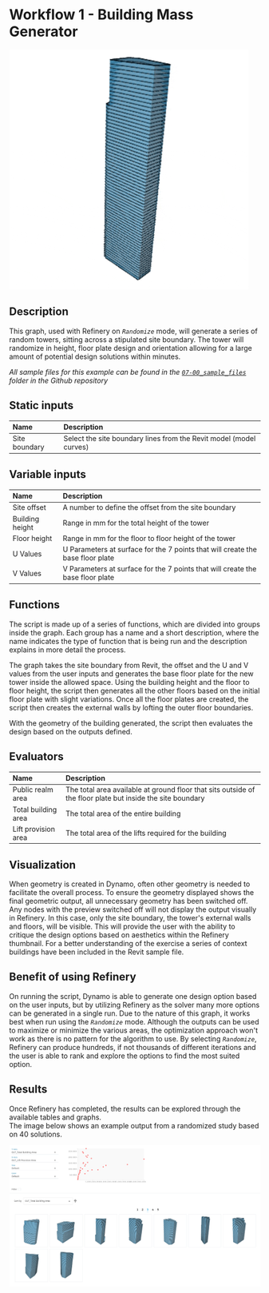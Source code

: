 # Workflow 1 - Building  Mass Generator

![](../.gitbook/assets/workflow11%20%281%29.gif)

## Description

This graph, used with Refinery on _`Randomize`_ mode, will generate a series of random towers, sitting across a stipulated site boundary. The tower will randomize in height, floor plate design and orientation allowing for a large amount of potential design solutions within minutes.

_All sample files for this example can be found in the_ [_`07-00_sample_files`_](https://github.com/DynamoDS/RefineryPrimer/tree/master/07-workflows/07-00_sample_files) _folder in the Github repository_

## Static inputs

| Name | Description |
| :--- | :--- |
| Site boundary | Select the site boundary lines from the Revit model \(model curves\) |

## Variable inputs

| Name | Description |
| :--- | :--- |
| Site offset | A number to define the offset from the site boundary |
| Building height | Range in mm for the total height of the tower |
| Floor height | Range in mm for the floor to floor height of the tower |
| U Values | U Parameters at surface for the 7 points that will create the base floor plate |
| V Values | V Parameters at surface for the 7 points that will create the base floor plate |

## Functions

The script is made up of a series of functions, which are divided into groups inside the graph. Each group has a name and a short description, where the name indicates the type of function that is being run and the description explains in more detail the process.

The graph takes the site boundary from Revit, the offset and the U and V values from the user inputs and generates the base floor plate for the new tower inside the allowed space. Using the building height and the floor to floor height, the script then generates all the other floors based on the initial floor plate with slight variations. Once all the floor plates are created, the script then creates the external walls by lofting the outer floor boundaries.

With the geometry of the building generated, the script then evaluates the design based on the outputs defined.

## Evaluators

| Name | Description |
| :--- | :--- |
| Public realm area | The total area available at ground floor that sits outside of the floor plate but inside the site boundary |
| Total building area | The total area of the entire building |
| Lift provision area | The total area of the lifts required for the building |

## Visualization

When geometry is created in Dynamo, often other geometry is needed to facilitate the overall process. To ensure the geometry displayed shows the final geometric output, all unnecessary geometry has been switched off. Any nodes with the preview switched off will not display the output visually in Refinery. In this case, only the site boundary, the tower's external walls and floors, will be visible. This will provide the user with the ability to critique the design options based on aesthetics within the Refinery thumbnail. For a better understanding of the exercise a series of context buildings have been included in the Revit sample file.

## Benefit of using Refinery

On running the script, Dynamo is able to generate one design option based on the user inputs, but by utilizing Refinery as the solver many more options can be generated in a single run. Due to the nature of this graph, it works best when run using the _`Randomize`_ mode. Although the outputs can be used to maximize or minimize the various areas, the optimization approach won't work as there is no pattern for the algorithm to use. By selecting _`Randomize`_, Refinery can produce hundreds, if not thousands of different iterations and the user is able to rank and explore the options to find the most suited option.

## Results

Once Refinery has completed, the results can be explored through the available tables and graphs.   
 The image below shows an example output from a randomized study based on 40 solutions.

![](../.gitbook/assets/workflow12%20%284%29.png)

